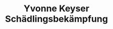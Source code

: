 ---
title: "Yvonne Keyser Schädlingsbekämpfung"
url: /eisenach/yvonne-keyser-schaedlingsbekaempfung/
shop: Schädlingsbekämpfung
---